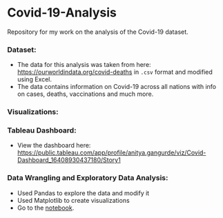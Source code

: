 # Covid-19-Analysis
Repository for my work on the analysis of the Covid-19 dataset.<br>
### Dataset: 
- The data for this analysis was taken from here: https://ourworldindata.org/covid-deaths in `.csv` format and modified using Excel.
- The data contains information on Covid-19 across all nations with info on cases, deaths, vaccinations and much more.
### Visualizations:
### Tableau Dashboard:
- View the dashboard here: https://public.tableau.com/app/profile/anitya.gangurde/viz/Covid-Dashboard_16408930437180/Story1
### Data Wrangling and Exploratory Data Analysis:
- Used Pandas to explore the data and modify it
- Used Matplotlib to create visualizations 
- Go to the [notebook](https://github.com/AnityaGan9urde/Covid-19-Analysis/blob/main/covid-19.ipynb).


